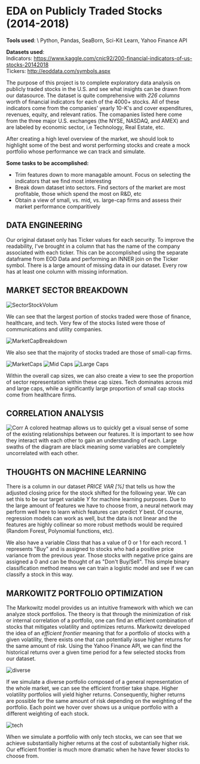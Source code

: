 # EDA on Publicly Traded Stocks (2014-2018)
**Tools used**: \ 
Python, Pandas, SeaBorn, Sci-Kit Learn, Yahoo Finance API

**Datasets used**: \
Indicators: https://www.kaggle.com/cnic92/200-financial-indicators-of-us-stocks-20142018 \
Tickers: http://eoddata.com/symbols.aspx

The purpose of this project is to complete exploratory data analysis on publicly traded stocks in the U.S. and see what insights can be drawn from our datasource. The dataset is quite comprehensive with *226 columns* worth of financial indicators for each of the 4000+ stocks. All of these indicators come from the companies' yearly 10-K's and cover expenditures, revenues, equity, and relevant ratios. The comapanies listed here come from the three major U.S. exchanges (the NYSE, NASDAQ, and AMEX) and are labeled by  economic sector, i.e Technology, Real Estate, etc.

After creating a high level overview of the market, we should look to highlight some of the best and worst performing stocks and create a mock portfolio whose performance we can track and simulate.

**Some tasks to be accomplished:**

* Trim features down to more managable amount. Focus on selecting the indicators that we find most interesting
* Break down dataset into sectors. Find sectors of the market are most profitable, those which spend the most on R&D, etc
* Obtain a view of small, vs. mid, vs. large-cap firms and assess their market performance comparitively

## DATA ENGINEERING

Our original dataset only has Ticker values for each security. To improve the readability, I've brought in a column that has the name of the company associated with each ticker. This can be accomplished using the separate dataframe from EOD Data and performing an INNER join on the Ticker symbol. There is a large amount of missing data in our dataset. Every row has at least one column with missing information.

## MARKET SECTOR BREAKDOWN
![SectorStockVolum](figures/StockVolume_Sector.png)

We can see that the largest portion of stocks traded were those of finance, healthcare, and tech. Very few of the stocks listed were those of communications and utility companies.

![MarketCapBreakdown](figures/MarketCapBreakdown.png)

We also see that the majority of stocks traded are those of small-cap firms.

![MarketCaps](figures/s_caps.png)
![Mid Caps](figures/m_caps.png)
![Large Caps](figures/l_caps.png)

Within the overall cap sizes, we can also create a view to see the proportion of sector representation within these cap sizes. Tech dominates across mid and large caps, while a significantly large proportion of small cap stocks come from healthcare firms.

## CORRELATION ANALYSIS

![Corr](figures/correlations.png)
A colored heatmap allows us to quickly get a visual sense of some of the existing relationships between our features. It is important to see how they interact with each other to gain an understanding of each. Large swaths of the diagram are black meaning some variables are completely uncorrelated with each other.


## THOUGHTS ON MACHINE LEARNING

There is a column in our dataset *PRICE VAR [%]* that tells us how the adjusted closing price for the stock shifted for the following year. We can set this to be our target variable *Y* for machine learning purposes. Due to the large amount of features we have to choose from, a neural network may perform well here to learn which features can predict *Y* best. Of course, regression models can work as well, but the data is not linear and the features are highly collinear so more robust methods would be required (Random Forest, Polynomial functions, etc).

We also have a variable *Class* that has a value of 0 or 1 for each record. 1 represents "Buy" and is assigned to stocks who had a positive price variance from the previous year. Those stocks with negative price gains are assigned a 0 and can be thought of as "Don't Buy/Sell". This simple binary classification method means we can train a logistic model and see if we can classify a stock in this way.


## MARKOWITZ PORTFOLIO OPTIMIZATION

The Markowitz model provides us an intuitive framework with which we can analyze stock portfolios. The theory is that through the minimization of risk or internal correlation of a portfolio, one can find an efficient combination of stocks that mitigates volatility and optimizes returns. Markowitz developed the idea of an *efficient frontier* meaning that for a portfolio of stocks with a given volatility, there exists one that can potentially issue higher returns for the same amount of risk. Using the Yahoo Finance API, we can find the historical returns over a given time period for a few selected stocks from our dataset.

![diverse](figures/diverse.gif)

If we simulate a diverse portfolio composed of a general representation of the whole market, we can see the efficient frontier take shape. Higher volatility portfolios will yield higher returns. Consequently, higher returns are possible for the same amount of risk depending on the weighting of the portfolio. Each point we hover over shows us a unique portfolio with a different weighting of each stock.

![tech](figures/tech.gif)

When we simulate a portfolio with only tech stocks, we can see that we achieve substantially higher returns at the cost of substantially higher risk. Our efficient frontier is much more dramatic when he have fewer stocks to choose from. 
